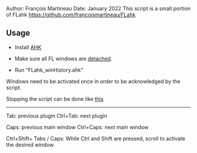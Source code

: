 Author: François Martineau
Date: January 2022
This script is a small portion of FLahk https://github.com/francoismartineau/FLahk
## Usage
* Install [AHK](https://www.autohotkey.com/)

* Make sure all FL windows are [detached](https://i.imgur.com/i2Yd9KP.png).

* Run "FLahk_winHistory.ahk"

Windows need to be activated once in order to be acknowledged by the script.

Stopping the script can be done like [this](https://i.imgur.com/tMdeV8Q.jpg)

---------------------------------
Tab: previous plugin
Ctrl+Tab:  next plugin

Caps:   previous main window
Ctrl+Caps:   next main window


Ctrl+Shift+ Tabs / Caps: While Ctrl and Shift are pressed, scroll to activate the desired window.

